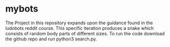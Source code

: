 # mybots

The Project in this repository expands upon the guidance found in the ludobots reddit course. This specific iteration produces a snake which consists of random body parts of different sizes. To run the code download the github repo and run python3 search.py. 
